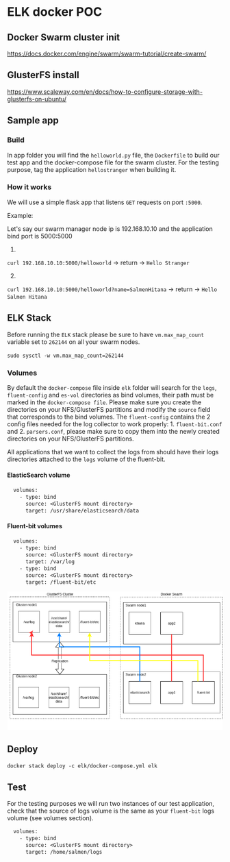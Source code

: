 # ELK docker POC

## Docker Swarm cluster init

https://docs.docker.com/engine/swarm/swarm-tutorial/create-swarm/

## GlusterFS install

https://www.scaleway.com/en/docs/how-to-configure-storage-with-glusterfs-on-ubuntu/

## Sample app

### Build

In app folder you will find the `helloworld.py` file, the `Dockerfile` to build our test app and the docker-compose file for the swarm cluster. For the testing purpose, tag the application `hellostranger` when building it.


### How it works

We will use a simple flask app that listens `GET` requests on port `:5000`.

Example:

Let's say our swarm manager node ip is 192.168.10.10 and the application bind port is 5000:5000

1.

`curl 192.168.10.10:5000/helloworld` -> return -> `Hello Stranger`

2.

`curl 192.168.10.10:5000/helloworld?name=SalmenHitana` -> return -> `Hello Salmen Hitana`

## ELK Stack

Before running the `ELK` stack please be sure to have `vm.max_map_count` variable set to `262144` on all your swarm nodes.

`sudo sysctl -w vm.max_map_count=262144`

### Volumes

By default the `docker-compose` file inside `elk` folder will search for the `logs`, `fluent-config` and `es-vol` directories as bind volumes, their path must be marked in the `docker-compose file`. Please make sure you create the directories on your NFS/GlusterFS partitions and modify the `source` field that corresponds to the bind volumes. The `fluent-config` contains the 2 config files needed for the log collector to work properly: 1. `fluent-bit.conf` and 2. `parsers.conf`, please make sure to copy them into the newly created directories on your NFS/GlusterFS partitions.

All applications that we want to collect the logs from should have their logs directories attached to the `logs` volume of the fluent-bit.

#### ElasticSearch volume

```
  volumes:
    - type: bind
      source: <GlusterFS mount directory>
      target: /usr/share/elasticsearch/data
```

#### Fluent-bit volumes

```
  volumes:
    - type: bind
      source: <GlusterFS mount directory>
      target: /var/log
    - type: bind
      source: <GlusterFS mount directory>
      target: /fluent-bit/etc
```

![alt text](readme_img/binding.png?raw=true "Volume Binding")


## Deploy

`docker stack deploy -c elk/docker-compose.yml elk`


## Test

For the testing purposes we will run two instances of our test application, check that the source of logs volume is the same as your `fluent-bit` logs volume (see volumes section).

```
  volumes:
    - type: bind
      source: <GlusterFS mount directory>
      target: /home/salmen/logs
```
